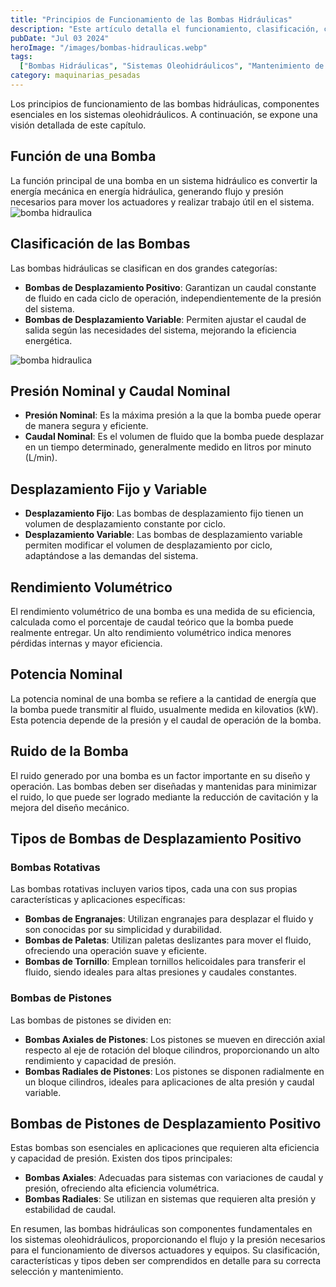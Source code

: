 ```yaml
---
title: "Principios de Funcionamiento de las Bombas Hidráulicas"
description: "Este artículo detalla el funcionamiento, clasificación, características y tipos de bombas hidráulicas, destacando su importancia en los sistemas oleohidráulicos móviles."
pubDate: "Jul 03 2024"
heroImage: "/images/bombas-hidraulicas.webp"
tags:
  ["Bombas Hidráulicas", "Sistemas Oleohidráulicos", "Mantenimiento de Maquinaria"]
category: maquinarias_pesadas
---
```


Los principios de funcionamiento de las bombas hidráulicas, componentes esenciales en los sistemas oleohidráulicos. A continuación, se expone una visión detallada de este capítulo.

## Función de una Bomba

La función principal de una bomba en un sistema hidráulico es convertir la energía mecánica en energía hidráulica, generando flujo y presión necesarios para mover los actuadores y realizar trabajo útil en el sistema.
![bomba hidraulica](/images/bomba-hidraulica.jpg)

## Clasificación de las Bombas

Las bombas hidráulicas se clasifican en dos grandes categorías:

- **Bombas de Desplazamiento Positivo**: Garantizan un caudal constante de fluido en cada ciclo de operación, independientemente de la presión del sistema.
- **Bombas de Desplazamiento Variable**: Permiten ajustar el caudal de salida según las necesidades del sistema, mejorando la eficiencia energética.

![bomba hidraulica](/images/bomba-02.jpg)
## Presión Nominal y Caudal Nominal

- **Presión Nominal**: Es la máxima presión a la que la bomba puede operar de manera segura y eficiente.
- **Caudal Nominal**: Es el volumen de fluido que la bomba puede desplazar en un tiempo determinado, generalmente medido en litros por minuto (L/min).

## Desplazamiento Fijo y Variable

- **Desplazamiento Fijo**: Las bombas de desplazamiento fijo tienen un volumen de desplazamiento constante por ciclo.
- **Desplazamiento Variable**: Las bombas de desplazamiento variable permiten modificar el volumen de desplazamiento por ciclo, adaptándose a las demandas del sistema.

## Rendimiento Volumétrico

El rendimiento volumétrico de una bomba es una medida de su eficiencia, calculada como el porcentaje de caudal teórico que la bomba puede realmente entregar. Un alto rendimiento volumétrico indica menores pérdidas internas y mayor eficiencia.

## Potencia Nominal

La potencia nominal de una bomba se refiere a la cantidad de energía que la bomba puede transmitir al fluido, usualmente medida en kilovatios (kW). Esta potencia depende de la presión y el caudal de operación de la bomba.

## Ruido de la Bomba

El ruido generado por una bomba es un factor importante en su diseño y operación. Las bombas deben ser diseñadas y mantenidas para minimizar el ruido, lo que puede ser logrado mediante la reducción de cavitación y la mejora del diseño mecánico.

## Tipos de Bombas de Desplazamiento Positivo

### Bombas Rotativas

Las bombas rotativas incluyen varios tipos, cada una con sus propias características y aplicaciones específicas:

- **Bombas de Engranajes**: Utilizan engranajes para desplazar el fluido y son conocidas por su simplicidad y durabilidad.
- **Bombas de Paletas**: Utilizan paletas deslizantes para mover el fluido, ofreciendo una operación suave y eficiente.
- **Bombas de Tornillo**: Emplean tornillos helicoidales para transferir el fluido, siendo ideales para altas presiones y caudales constantes.

### Bombas de Pistones

Las bombas de pistones se dividen en:

- **Bombas Axiales de Pistones**: Los pistones se mueven en dirección axial respecto al eje de rotación del bloque cilindros, proporcionando un alto rendimiento y capacidad de presión.
- **Bombas Radiales de Pistones**: Los pistones se disponen radialmente en un bloque cilindros, ideales para aplicaciones de alta presión y caudal variable.

## Bombas de Pistones de Desplazamiento Positivo

Estas bombas son esenciales en aplicaciones que requieren alta eficiencia y capacidad de presión. Existen dos tipos principales:

- **Bombas Axiales**: Adecuadas para sistemas con variaciones de caudal y presión, ofreciendo alta eficiencia volumétrica.
- **Bombas Radiales**: Se utilizan en sistemas que requieren alta presión y estabilidad de caudal.

En resumen, las bombas hidráulicas son componentes fundamentales en los sistemas oleohidráulicos, proporcionando el flujo y la presión necesarios para el funcionamiento de diversos actuadores y equipos. Su clasificación, características y tipos deben ser comprendidos en detalle para su correcta selección y mantenimiento.